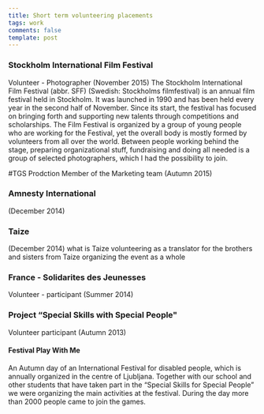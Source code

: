 ```yaml
---
title: Short term volunteering placements
tags: work
comments: false
template: post
---
```



### Stockholm International Film Festival
Volunteer - Photographer (November 2015)
The Stockholm International Film Festival (abbr. SFF) (Swedish: Stockholms filmfestival) is an annual film festival held in Stockholm. It was launched in 1990 and has been held every year in the second half of November. Since its start, the festival has focused on bringing forth and supporting new talents through competitions and scholarships. The Film Festival is organized by a group of young people who are working for the Festival, yet the overall body is mostly formed by volunteers from all over the world. Between people working behind the stage, preparing organizational stuff, fundraising and doing all needed is a group of selected photographers, which I had the possibility to join.

#TGS Prodction
Member of the Marketing team (Autumn 2015)

### Amnesty International
(December 2014)

### Taize
(December 2014)
what is Taize
volunteering as a translator for the brothers and sisters from Taize organizing the event as a whole

### France - Solidarites des Jeunesses
Volunteer - participant (Summer 2014)

### Project “Special Skills with Special People"
Volunteer participant (Autumn 2013)

#### Festival Play With Me
An Autumn day of an International Festival for disabled people, which is annually organized in the centre of Ljubljana. Together with our school and other students that have taken part in the “Special Skills for Special People” we were organizing the main activities at the festival. During the day more than 2000 people came to join the games.
